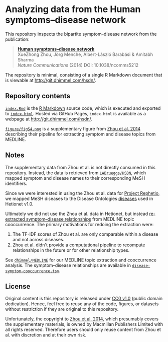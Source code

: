 # Analyzing data from the Human symptoms–disease network 

This repository inspects the bipartite symptom–disease network from the publication:

> [**Human symptoms–disease network**](https://doi.org/10.1038/ncomms5212)<br>
XueZhong Zhou, Jörg Menche, Albert-László Barabási & Amitabh Sharma<br>
_Nature Communications_ (2014) DOI: 10.1038/ncomms5212

The repository is minimal, consisting of a single R Markdown document that is viewable at http://git.dhimmel.com/hsdn/.

## Repository contents

[`index.Rmd`](index.Rmd) is the [R Markdown](http://rmarkdown.rstudio.com/) source code, which is executed and exported to [`index.html`](index.html). Hosted via GitHub Pages, `index.html` is available as a webpage at http://git.dhimmel.com/hsdn/.

[`figure/figS4.png`](figure/figS4.png "Supplementary Figure 4. Illustration of the automated protocol to obtain disease
and symptom related bibliographic data") is a supplementary figure from [Zhou et al. 2014](https://doi.org/10.1038/ncomms5212) describing their pipeline for extracting symptom and disease topics from MEDLINE.

## Notes

The supplementary data from Zhou et al. is not directly consumed in this repository. Instead, the data is retrieved from [`LABrueggs/HSDN`](https://github.com/LABrueggs/HSDN), which mapped symptom and disease names to their corresponding MeSH identifiers.

Since we were interested in using the Zhou et al. data for [Project Rephetio](https://thinklab.com/p/rephetio), we mapped MeSH diseases to the Disease Ontologies [diseases](https://thinklab.com/discussion/unifying-disease-vocabularies/44#6) used in Hetionet v1.0.

Ultimately we did not use the Zhou et al. data in Hetionet, but instead [re-extracted symptom–disease relationships](https://thinklab.com/discussion/mining-knowledge-from-medline-articles-and-their-indexed-mesh-terms/67#4) from MEDLINE topic cooccurrence. The primary motivations for redoing the extraction were:

1. The TF-IDF scores of Zhou et al. are only comparable within a disease and not across diseases.
2. Zhou et al. didn't provide a computational pipeline to recompute relationships in the future or for other relationship types.

See [`dhimmel/MEDLINE`](https://github.com/dhimmel/MEDLINE) for our MEDLINE topic extraction and cooccurrence analysis. The symptom–disease relationships are available in [`disease-symptom-cooccurrence.tsv`](https://github.com/dhimmel/medline/blob/0c9e2905ccf8aae00af5217255826fe46cba3d30/data/disease-symptom-cooccurrence.tsv).

## License

Original content is this repository is released under [CC0 v1.0](https://creativecommons.org/publicdomain/zero/1.0/ "Creative Commons Zero 1.0 Universal") (public domain dedication). Hence, feel free to reuse any of the code, figures, or datasets without restriction if they are original to this repository.

Unfortunately, the copyright to [Zhou et al. 2014](https://doi.org/10.1038/ncomms5212), which presumably covers the supplementary materials, is owned by Macmillan Publishers Limited with all rights reserved. Therefore users should only reuse content from Zhou et al. with discretion and at their own risk.
